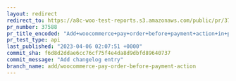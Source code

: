```yaml
---
layout: redirect
redirect_to: https://a8c-woo-test-reports.s3.amazonaws.com/public/pr/37588/api/index.html
pr_number: 37588
pr_title_encoded: "Add+woocommerce+pay+order+before+payment+action+in+pay-for-order+page"
pr_test_type: api
last_published: "2023-04-06 02:07:51 +0000"
commit_sha: f6d8d2ddae6cc76cf75f4e4da8d9dbfd89640737
commit_message: "Add changelog entry"
branch_name: add/woocommerce-pay-order-before-payment-action
---
```

